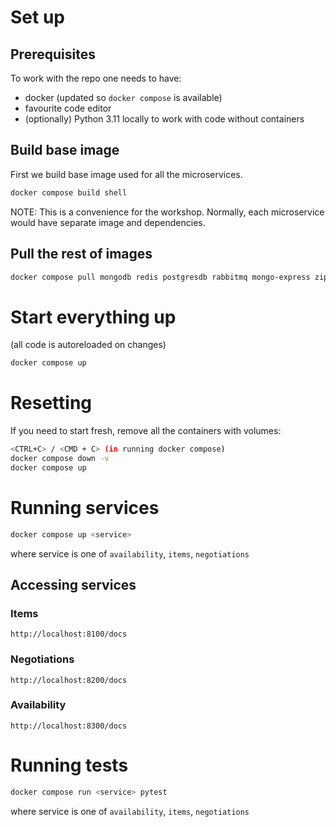 # Set up

## Prerequisites

To work with the repo one needs to have:
- docker (updated so `docker compose` is available)
- favourite code editor
- (optionally) Python 3.11 locally to work with code without containers

## Build base image

First we build base image used for all the microservices.
```bash
docker compose build shell
```

NOTE: This is a convenience for the workshop. Normally, each microservice would have separate image and dependencies.

## Pull the rest of images
```bash
docker compose pull mongodb redis postgresdb rabbitmq mongo-express zipkin prometheus grafana
```

# Start everything up
(all code is autoreloaded on changes)
```bash
docker compose up
```

# Resetting

If you need to start fresh, remove all the containers with volumes:

```bash
<CTRL+C> / <CMD + C> (in running docker compose)
docker compose down -v
docker compose up
```

# Running services

```bash
docker compose up <service>
```
where service is one of `availability`, `items`, `negotiations`

## Accessing services

### Items
`http://localhost:8100/docs`

### Negotiations
`http://localhost:8200/docs`

### Availability
`http://localhost:8300/docs`

# Running tests

```bash
docker compose run <service> pytest
```
where service is one of `availability`, `items`, `negotiations`

